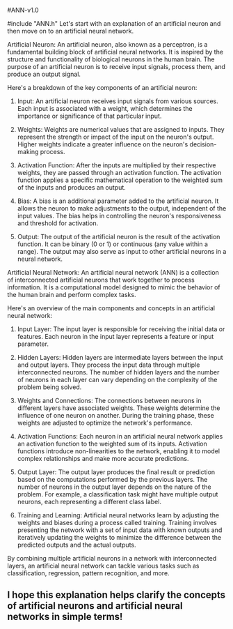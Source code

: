 #ANN-v1.0

#include "ANN.h"
Let's start with an explanation of an artificial neuron and then move on to an artificial neural network.

Artificial Neuron:
An artificial neuron, also known as a perceptron, is a fundamental building block of artificial neural networks. It is inspired by the structure and functionality of biological neurons in the human brain. The purpose of an artificial neuron is to receive input signals, process them, and produce an output signal.

Here's a breakdown of the key components of an artificial neuron:

1. Input: An artificial neuron receives input signals from various sources. Each input is associated with a weight, which determines the importance or significance of that particular input.

2. Weights: Weights are numerical values that are assigned to inputs. They represent the strength or impact of the input on the neuron's output. Higher weights indicate a greater influence on the neuron's decision-making process.

3. Activation Function: After the inputs are multiplied by their respective weights, they are passed through an activation function. The activation function applies a specific mathematical operation to the weighted sum of the inputs and produces an output.

4. Bias: A bias is an additional parameter added to the artificial neuron. It allows the neuron to make adjustments to the output, independent of the input values. The bias helps in controlling the neuron's responsiveness and threshold for activation.

5. Output: The output of the artificial neuron is the result of the activation function. It can be binary (0 or 1) or continuous (any value within a range). The output may also serve as input to other artificial neurons in a neural network.

Artificial Neural Network:
An artificial neural network (ANN) is a collection of interconnected artificial neurons that work together to process information. It is a computational model designed to mimic the behavior of the human brain and perform complex tasks.

Here's an overview of the main components and concepts in an artificial neural network:

1. Input Layer: The input layer is responsible for receiving the initial data or features. Each neuron in the input layer represents a feature or input parameter.

2. Hidden Layers: Hidden layers are intermediate layers between the input and output layers. They process the input data through multiple interconnected neurons. The number of hidden layers and the number of neurons in each layer can vary depending on the complexity of the problem being solved.

3. Weights and Connections: The connections between neurons in different layers have associated weights. These weights determine the influence of one neuron on another. During the training phase, these weights are adjusted to optimize the network's performance.

4. Activation Functions: Each neuron in an artificial neural network applies an activation function to the weighted sum of its inputs. Activation functions introduce non-linearities to the network, enabling it to model complex relationships and make more accurate predictions.

5. Output Layer: The output layer produces the final result or prediction based on the computations performed by the previous layers. The number of neurons in the output layer depends on the nature of the problem. For example, a classification task might have multiple output neurons, each representing a different class label.

6. Training and Learning: Artificial neural networks learn by adjusting the weights and biases during a process called training. Training involves presenting the network with a set of input data with known outputs and iteratively updating the weights to minimize the difference between the predicted outputs and the actual outputs.

By combining multiple artificial neurons in a network with interconnected layers, an artificial neural network can tackle various tasks such as classification, regression, pattern recognition, and more.

I hope this explanation helps clarify the concepts of artificial neurons and artificial neural networks in simple terms!
---------------------------------------------------------------------------------------------------------------------------------------------------------------------

